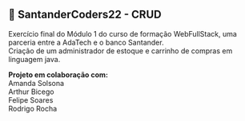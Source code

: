## :red_circle: SantanderCoders22 - CRUD
Exercício final do Módulo 1 do curso de formação WebFullStack, uma parceria entre a AdaTech e o banco Santander.  
Criação de um administrador de estoque e carrinho de compras em linguagem java.  

**Projeto em colaboração com:**  
Amanda Solsona  
Arthur Bicego  
Felipe Soares  
Rodrigo Rocha
